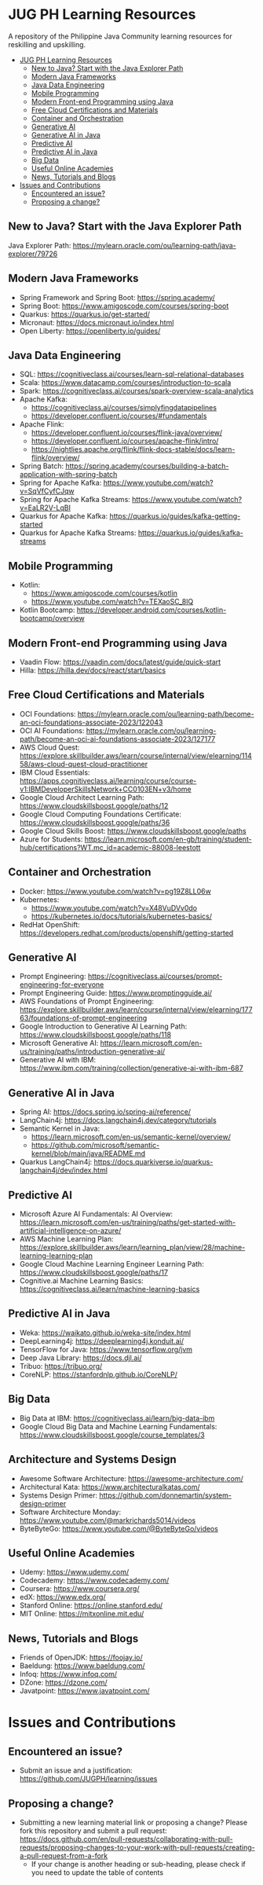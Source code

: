 # JUG PH Learning Resources
A repository of the Philippine Java Community learning resources for reskilling and upskilling.

<!-- TOC -->
* [JUG PH Learning Resources](#jug-ph-learning-resources)
  * [New to Java? Start with the Java Explorer Path](#new-to-java-start-with-the-java-explorer-path)
  * [Modern Java Frameworks](#modern-java-frameworks)
  * [Java Data Engineering](#java-data-engineering)
  * [Mobile Programming](#mobile-programming)
  * [Modern Front-end Programming using Java](#modern-front-end-programming-using-java)
  * [Free Cloud Certifications and Materials](#free-cloud-certifications-and-materials)
  * [Container and Orchestration](#container-and-orchestration)
  * [Generative AI](#generative-ai)
  * [Generative AI in Java](#generative-ai-in-java)
  * [Predictive AI](#predictive-ai)
  * [Predictive AI in Java](#predictive-ai-in-java)
  * [Big Data](#big-data)
  * [Useful Online Academies](#useful-online-academies)
  * [News, Tutorials and Blogs](#news-tutorials-and-blogs)
* [Issues and Contributions](#issues-and-contributions)
  * [Encountered an issue?](#encountered-an-issue)
  * [Proposing a change?](#proposing-a-change)
<!-- TOC -->

## New to Java? Start with the Java Explorer Path
Java Explorer Path: https://mylearn.oracle.com/ou/learning-path/java-explorer/79726

## Modern Java Frameworks
* Spring Framework and Spring Boot: https://spring.academy/
* Spring Boot: https://www.amigoscode.com/courses/spring-boot
* Quarkus: https://quarkus.io/get-started/
* Micronaut: https://docs.micronaut.io/index.html
* Open Liberty: https://openliberty.io/guides/

## Java Data Engineering
* SQL: https://cognitiveclass.ai/courses/learn-sql-relational-databases
* Scala: https://www.datacamp.com/courses/introduction-to-scala
* Spark: https://cognitiveclass.ai/courses/spark-overview-scala-analytics
* Apache Kafka:
  * https://cognitiveclass.ai/courses/simplyfingdatapipelines
  * https://developer.confluent.io/courses/#fundamentals
* Apache Flink:
  * https://developer.confluent.io/courses/flink-java/overview/
  * https://developer.confluent.io/courses/apache-flink/intro/
  * https://nightlies.apache.org/flink/flink-docs-stable/docs/learn-flink/overview/
* Spring Batch: https://spring.academy/courses/building-a-batch-application-with-spring-batch
* Spring for Apache Kafka: https://www.youtube.com/watch?v=SqVfCyfCJqw
* Spring for Apache Kafka Streams: https://www.youtube.com/watch?v=EaLR2V-LqBI
* Quarkus for Apache Kafka: https://quarkus.io/guides/kafka-getting-started
* Quarkus for Apache Kafka Streams: https://quarkus.io/guides/kafka-streams

## Mobile Programming
* Kotlin:
  * https://www.amigoscode.com/courses/kotlin
  * https://www.youtube.com/watch?v=TEXaoSC_8lQ
* Kotlin Bootcamp: https://developer.android.com/courses/kotlin-bootcamp/overview

## Modern Front-end Programming using Java
* Vaadin Flow: https://vaadin.com/docs/latest/guide/quick-start
* Hilla: https://hilla.dev/docs/react/start/basics

## Free Cloud Certifications and Materials
* OCI Foundations: https://mylearn.oracle.com/ou/learning-path/become-an-oci-foundations-associate-2023/122043
* OCI AI Foundations: https://mylearn.oracle.com/ou/learning-path/become-an-oci-ai-foundations-associate-2023/127177
* AWS Cloud Quest: https://explore.skillbuilder.aws/learn/course/internal/view/elearning/11458/aws-cloud-quest-cloud-practitioner
* IBM Cloud Essentials: https://apps.cognitiveclass.ai/learning/course/course-v1:IBMDeveloperSkillsNetwork+CC0103EN+v3/home
* Google Cloud Architect Learning Path: https://www.cloudskillsboost.google/paths/12
* Google Cloud Computing Foundations Certificate: https://www.cloudskillsboost.google/paths/36
* Google Cloud Skills Boost: https://www.cloudskillsboost.google/paths
* Azure for Students: https://learn.microsoft.com/en-gb/training/student-hub/certifications?WT.mc_id=academic-88008-leestott

## Container and Orchestration

* Docker: https://www.youtube.com/watch?v=pg19Z8LL06w
* Kubernetes:
  * https://www.youtube.com/watch?v=X48VuDVv0do
  * https://kubernetes.io/docs/tutorials/kubernetes-basics/
* RedHat OpenShift: https://developers.redhat.com/products/openshift/getting-started

## Generative AI
* Prompt Engineering: https://cognitiveclass.ai/courses/prompt-engineering-for-everyone
* Prompt Engineering Guide: https://www.promptingguide.ai/
* AWS Foundations of Prompt Engineering: https://explore.skillbuilder.aws/learn/course/internal/view/elearning/17763/foundations-of-prompt-engineering
* Google Introduction to Generative AI Learning Path: https://www.cloudskillsboost.google/paths/118
* Microsoft Generative AI: https://learn.microsoft.com/en-us/training/paths/introduction-generative-ai/
* Generative AI with IBM: https://www.ibm.com/training/collection/generative-ai-with-ibm-687

## Generative AI in Java
* Spring AI: https://docs.spring.io/spring-ai/reference/
* LangChain4j: https://docs.langchain4j.dev/category/tutorials
* Semantic Kernel in Java:
  * https://learn.microsoft.com/en-us/semantic-kernel/overview/
  * https://github.com/microsoft/semantic-kernel/blob/main/java/README.md
* Quarkus LangChain4j: https://docs.quarkiverse.io/quarkus-langchain4j/dev/index.html

## Predictive AI
* Microsoft Azure AI Fundamentals: AI Overview: https://learn.microsoft.com/en-us/training/paths/get-started-with-artificial-intelligence-on-azure/
* AWS Machine Learning Plan: https://explore.skillbuilder.aws/learn/learning_plan/view/28/machine-learning-learning-plan
* Google Cloud Machine Learning Engineer Learning Path: https://www.cloudskillsboost.google/paths/17
* Cognitive.ai Machine Learning Basics: https://cognitiveclass.ai/learn/machine-learning-basics

## Predictive AI in Java
* Weka: https://waikato.github.io/weka-site/index.html
* DeepLearning4j: https://deeplearning4j.konduit.ai/
* TensorFlow for Java: https://www.tensorflow.org/jvm
* Deep Java Library: https://docs.djl.ai/
* Tribuo: https://tribuo.org/
* CoreNLP: https://stanfordnlp.github.io/CoreNLP/

## Big Data
* Big Data at IBM: https://cognitiveclass.ai/learn/big-data-ibm
* Google Cloud Big Data and Machine Learning Fundamentals: https://www.cloudskillsboost.google/course_templates/3

## Architecture and Systems Design
* Awesome Software Architecture: https://awesome-architecture.com/
* Architectural Kata: https://www.architecturalkatas.com/
* Systems Design Primer: https://github.com/donnemartin/system-design-primer
* Software Architecture Monday: https://www.youtube.com/@markrichards5014/videos
* ByteByteGo: https://www.youtube.com/@ByteByteGo/videos

## Useful Online Academies
* Udemy: https://www.udemy.com/
* Codecademy: https://www.codecademy.com/
* Coursera: https://www.coursera.org/
* edX: https://www.edx.org/
* Stanford Online: https://online.stanford.edu/
* MIT Online: https://mitxonline.mit.edu/

## News, Tutorials and Blogs
* Friends of OpenJDK: https://foojay.io/
* Baeldung: https://www.baeldung.com/
* Infoq: https://www.infoq.com/
* DZone: https://dzone.com/
* Javatpoint: https://www.javatpoint.com/

# Issues and Contributions
## Encountered an issue?
* Submit an issue and a justification: https://github.com/JUGPH/learning/issues
## Proposing a change?
* Submitting a new learning material link or proposing a change? Please fork this repository and submit a pull request: https://docs.github.com/en/pull-requests/collaborating-with-pull-requests/proposing-changes-to-your-work-with-pull-requests/creating-a-pull-request-from-a-fork
  * If your change is another heading or sub-heading, please check if you need to update the table of contents